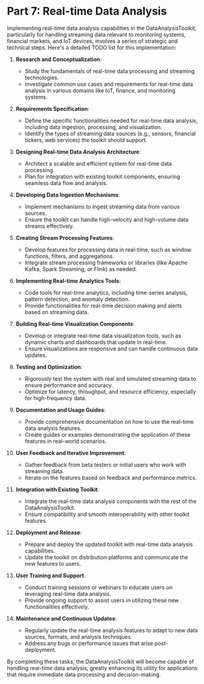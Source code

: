 # Part 7: Real-time Data Analysis

Implementing real-time data analysis capabilities in the DataAnalysisToolkit, particularly for handling streaming data relevant to monitoring systems, financial markets, and IoT devices, involves a series of strategic and technical steps. Here's a detailed TODO list for this implementation:

1. **Research and Conceptualization**:
   - Study the fundamentals of real-time data processing and streaming technologies.
   - Investigate common use cases and requirements for real-time data analysis in various domains like IoT, finance, and monitoring systems.

2. **Requirements Specification**:
   - Define the specific functionalities needed for real-time data analysis, including data ingestion, processing, and visualization.
   - Identify the types of streaming data sources (e.g., sensors, financial tickers, web services) the toolkit should support.

3. **Designing Real-time Data Analysis Architecture**:
   - Architect a scalable and efficient system for real-time data processing.
   - Plan for integration with existing toolkit components, ensuring seamless data flow and analysis.

4. **Developing Data Ingestion Mechanisms**:
   - Implement mechanisms to ingest streaming data from various sources.
   - Ensure the toolkit can handle high-velocity and high-volume data streams effectively.

5. **Creating Stream Processing Features**:
   - Develop features for processing data in real-time, such as window functions, filters, and aggregations.
   - Integrate stream processing frameworks or libraries (like Apache Kafka, Spark Streaming, or Flink) as needed.

6. **Implementing Real-time Analytics Tools**:
   - Code tools for real-time analytics, including time-series analysis, pattern detection, and anomaly detection.
   - Provide functionalities for real-time decision making and alerts based on streaming data.

7. **Building Real-time Visualization Components**:
   - Develop or integrate real-time data visualization tools, such as dynamic charts and dashboards that update in real-time.
   - Ensure visualizations are responsive and can handle continuous data updates.

8. **Testing and Optimization**:
   - Rigorously test the system with real and simulated streaming data to ensure performance and accuracy.
   - Optimize for latency, throughput, and resource efficiency, especially for high-frequency data.

9. **Documentation and Usage Guides**:
    - Provide comprehensive documentation on how to use the real-time data analysis features.
    - Create guides or examples demonstrating the application of these features in real-world scenarios.

10. **User Feedback and Iterative Improvement**:
    - Gather feedback from beta testers or initial users who work with streaming data.
    - Iterate on the features based on feedback and performance metrics.

11. **Integration with Existing Toolkit**:
    - Integrate the real-time data analysis components with the rest of the DataAnalysisToolkit.
    - Ensure compatibility and smooth interoperability with other toolkit features.

12. **Deployment and Release**:
    - Prepare and deploy the updated toolkit with real-time data analysis capabilities.
    - Update the toolkit on distribution platforms and communicate the new features to users.

13. **User Training and Support**:
    - Conduct training sessions or webinars to educate users on leveraging real-time data analysis.
    - Provide ongoing support to assist users in utilizing these new functionalities effectively.

14. **Maintenance and Continuous Updates**:
    - Regularly update the real-time analysis features to adapt to new data sources, formats, and analysis techniques.
    - Address any bugs or performance issues that arise post-deployment.

By completing these tasks, the DataAnalysisToolkit will become capable of handling real-time data analysis, greatly enhancing its utility for applications that require immediate data processing and decision-making.
